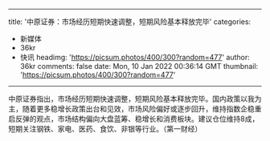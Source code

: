 
---
title: '中原证券：市场经历短期快速调整，短期风险基本释放完毕'
categories: 
 - 新媒体
 - 36kr
 - 快讯
headimg: 'https://picsum.photos/400/300?random=477'
author: 36kr
comments: false
date: Mon, 10 Jan 2022 00:36:14 GMT
thumbnail: 'https://picsum.photos/400/300?random=477'
---

<div>   
中原证券指出，市场经历短期快速调整，短期风险基本释放完毕。国内政策以我为主，随着更多稳增长政策出台和见效，市场风险偏好或逐步回升，维持指数企稳重启反弹的观点，市场结构偏向大盘蓝筹、稳增长和消费板块。建议仓位维持8成，短期关注钢铁、家电、医药、食饮、非银等行业。（第一财经）  
</div>
            